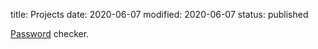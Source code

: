 title: Projects
date: 2020-06-07
modified: 2020-06-07
status: published

[Password](https://github.com/seakun/password-check) checker.
